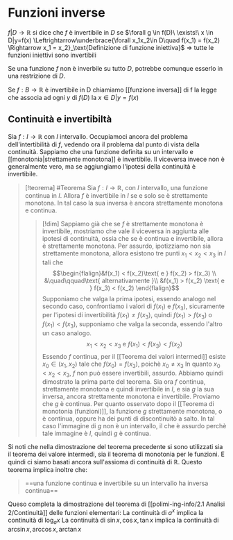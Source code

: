 # Funzioni inverse
$f | D \rightarrow \mathbb R$ si dice che $f$ è invertibile in $D$ se  $\forall g \in f(D)\ \exists!\ x \in D|y=f(x) \Leftrightarrow\underbrace{\forall x_1x_2\in D\quad f(x_1) = f(x_2) \Rightarrow x_1 = x_2}_\text{Definizione di funzione iniettiva}$
$\Rightarrow$ tutte le funzioni iniettivi sono invertibili

Se una funzione $f$ non è inverbile su tutto $D$, potrebbe comunque esserlo in una restrizione di $D$.

Se $f : B \rightarrow \mathbb R$ è invertibile in D chiamiamo [[funzione inversa]] di f la legge che associa ad ogni $y$ di $f(D)$ la $x \in D |y=f(x)$


## Continuità e invertibiltà
Sia $f : I \to\mathbb R$ con $I$ intervallo. Occupiamoci ancora del problema dell'intertibilità di $f$, vedendo ora il problema dal punto di vista della continuità.
Sappiamo che una funzione definita su un intervallo e [[monotonia|strettamente monotona]] è invertibile. Il viceversa invece non è generalmente vero, ma se aggiungiamo l'ipotesi della continuità è invertibile.

>[!teorema] #Teorema 
>Sia $f: I \to \mathbb R$, con $I$ intervallo, una funzione continua in $I$. Allora $f$ è invertibile in $I$ se e solo se è strettamente monotona. In tal caso la sua inversa è ancora strettamente monotona e continua.
>
>>[!dim]
>>Sappiamo già che se $f$ è strettamente monotona è invertibile, mostriamo che vale il viceversa in aggiunta alle ipotesi di continuità, ossia che se è continua e invertibile, allora è strettamente monotona.
>>Per assurdo, ipotizziamo non sia strettamente monotona, allora esistono tre punti $x_1 < x_2 < x_3$ in $I$ tali che
>>$$\begin{flalign}&f(x_1) < f(x_2)\text{ e } f(x_2) > f(x_3) \\
>>&\quad\qquad\text{ alternativamente }\\
>>&f(x_1) > f(x_2) \text{ e } f(x_3) < f(x_2)
>>\end{flalign}$$
>>Supponiamo che valga la prima ipotesi, essendo analogo nel secondo caso, confrontiamo i valori di $f(x_1)$ e $f(x_3)$, sicuramente per l'ipotesi di invertibilità $f(x_1) \neq f(x_3)$, quindi $f(x_1) > f(x_3)$ o $f(x_1) < f(x_3)$, supponiamo che valga la seconda, essendo l'altro un caso analogo.
>>$$x_1 < x_2 < x_3 \text{ e } f(x_1) < f(x_3) < f(x_2)$$
>>Essendo $f$ continua, per il [[Teorema dei valori intermedi]] esiste $x_0 \in (x_1, x_2)$ tale che $f(x_0) = f(x_3)$, poichè $x_0 \neq x_3$ In quanto $x_0 < x_2 < x_3$, $f$ non può essere invertibili, assurdo. Abbiamo quindi dimostrato la prima parte del teorema.
>>Sia ora $f$ continua, strettamente monotona e quindi invertibile in $I$, e sia $g$ la sua inversa, ancora strettamente monotona e invertibile. Proviamo che $g$ è continua. Per quanto osservato dopo il [[Teorema di monotonia (funzioni)]], la funzione $g$ strettamente monotona, o è continua, oppure ha dei punti di discontinuitò a salto. In tal caso l'immagine di $g$ non è un intervallo, il che è assurdo perchè tale immagine è $I$, quindi $g$ è continua.

Si noti che nella dimostrazione del teorema precedente si sono utilizzati sia il teorema dei valore intermedi, sia il teorema di monotonia per le funzioni. E quindi ci siamo basati ancora sull'assioma di continuità di $\mathbb R$. 
Questo teorema implica inoltre che:

>==una funzione continua e invertibile su un intervallo ha inversa continua==

Queso completa la dimostrazione del teorema di [[polimi-ing-info/2.1 Analisi 2/Continuità]] delle funzioni elementari:
La continuità di $a^x$ implica la continuità di $\log_a x$
La continuità di $\sin x,\cos x,\tan x$ implica la continuità di $\arcsin x, \arccos x, \arctan x$
